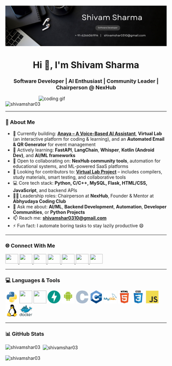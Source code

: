 ![logo](https://github.com/shivamshar03/shivamshar03/blob/main/Black%20Minimalist%20Corporate%20Professional%20Profile%20LinkedIn%20Banner%20(1).png)
<h1 align="center">Hi 👋, I'm Shivam Sharma</h1>
<h3 align="center">Software Developer | AI Enthusiast | Community Leader | Chairperson @ NexHub</h3>
<img align="right" alt="coding gif" width="400" src="https://gifdb.com/images/high/animated-man-computer-coding-nae6mec378lsg1i3.gif">

<p align="left">
  <img src="https://komarev.com/ghpvc/?username=shivamshar03&label=Profile%20views&color=0e75b6&style=flat" alt="shivamshar03" />
</p>

---

### 🚀 About Me

- 🔧 Currently building: **[Anaya – A Voice-Based AI Assistant](https://github.com/shivamshar03/Anaya)**, **Virtual Lab** (an interactive platform for coding & learning), and an **Automated Email & QR Generator** for event management
- 🌱 Actively learning: **FastAPI**, **LangChain**, **Whisper**, **Kotlin (Android Dev)**, and **AI/ML frameworks**
- 🤝 Open to collaborating on: **NexHub community tools**, automation for educational systems, and ML-powered SaaS platforms
- 🧩 Looking for contributors to: **[Virtual Lab Project](https://github.com/shivamshar03/virtual-lab)** – includes compilers, study materials, smart testing, and collaborative tools
- 💻 Core tech stack: **Python, C/C++, MySQL, Flask, HTML/CSS, JavaScript**, and backend APIs
- 👨‍💼 Leadership roles: Chairperson at **NexHub**, Founder & Mentor at **Abhyudaya Coding Club**
- 💬 Ask me about: **AI/ML**, **Backend Development**, **Automation**, **Developer Communities**, or **Python Projects**
- 📫 Reach me: **shivamshar0310@gmail.com**
- ⚡ Fun fact: I automate boring tasks to stay lazily productive 😄

---

### 🌐 Connect With Me

<p align="left">
  <a href="https://twitter.com/shivamshar03" target="blank">
    <img src="https://raw.githubusercontent.com/rahuldkjain/github-profile-readme-generator/master/src/images/icons/Social/twitter.svg" height="30" width="40" />
  </a>
  <a href="https://linkedin.com/in/shivam-sharma-ab489721b" target="blank">
    <img src="https://raw.githubusercontent.com/rahuldkjain/github-profile-readme-generator/master/src/images/icons/Social/linked-in-alt.svg" height="30" width="40" />
  </a>
  <a href="https://stackoverflow.com/users/22442690" target="blank">
    <img src="https://raw.githubusercontent.com/rahuldkjain/github-profile-readme-generator/master/src/images/icons/Social/stack-overflow.svg" height="30" width="40" />
  </a>
  <a href="https://instagram.com/shivamsharma.py" target="blank">
    <img src="https://raw.githubusercontent.com/rahuldkjain/github-profile-readme-generator/master/src/images/icons/Social/instagram.svg" height="30" width="40" />
  </a>
  <a href="https://www.hackerrank.com/shivamshar0310" target="blank">
    <img src="https://raw.githubusercontent.com/rahuldkjain/github-profile-readme-generator/master/src/images/icons/Social/hackerrank.svg" height="30" width="40" />
  </a>
  <a href="https://leetcode.com/shivamshar03" target="blank">
    <img src="https://raw.githubusercontent.com/rahuldkjain/github-profile-readme-generator/master/src/images/icons/Social/leet-code.svg" height="30" width="40" />
  </a>
  <a href="https://auth.geeksforgeeks.org/user/shivamshy1yg" target="blank">
    <img src="https://raw.githubusercontent.com/rahuldkjain/github-profile-readme-generator/master/src/images/icons/Social/geeks-for-geeks.svg" height="30" width="40" />
  </a>
</p>

---

### 💻 Languages & Tools

<p align="left">
  <a href="https://www.python.org"><img src="https://raw.githubusercontent.com/devicons/devicon/master/icons/python/python-original.svg" width="40" height="40"/></a>
  <a href="https://www.djangoproject.com/"><img src="https://cdn.worldvectorlogo.com/logos/django.svg" width="40" height="40"/></a>
  <a href="https://flask.palletsprojects.com/"><img src="https://www.vectorlogo.zone/logos/pocoo_flask/pocoo_flask-icon.svg" width="40" height="40"/></a>
  <a href="https://fastapi.tiangolo.com/"><img src="https://raw.githubusercontent.com/devicons/devicon/master/icons/fastapi/fastapi-original.svg" width="40" height="40"/></a>
  <a href="https://developer.android.com"><img src="https://raw.githubusercontent.com/devicons/devicon/master/icons/android/android-original-wordmark.svg" width="40" height="40"/></a>
  <a href="https://www.cprogramming.com/"><img src="https://raw.githubusercontent.com/devicons/devicon/master/icons/c/c-original.svg" width="40" height="40"/></a>
  <a href="https://www.w3schools.com/cpp/"><img src="https://raw.githubusercontent.com/devicons/devicon/master/icons/cplusplus/cplusplus-original.svg" width="40" height="40"/></a>
  <a href="https://www.mysql.com/"><img src="https://raw.githubusercontent.com/devicons/devicon/master/icons/mysql/mysql-original-wordmark.svg" width="40" height="40"/></a>
  <a href="https://www.w3.org/html/"><img src="https://raw.githubusercontent.com/devicons/devicon/master/icons/html5/html5-original-wordmark.svg" width="40" height="40"/></a>
  <a href="https://www.w3schools.com/css/"><img src="https://raw.githubusercontent.com/devicons/devicon/master/icons/css3/css3-original-wordmark.svg" width="40" height="40"/></a>
  <a href="https://developer.mozilla.org/en-US/docs/Web/JavaScript"><img src="https://raw.githubusercontent.com/devicons/devicon/master/icons/javascript/javascript-original.svg" width="40" height="40"/></a>
  <a href="https://www.linux.org/"><img src="https://raw.githubusercontent.com/devicons/devicon/master/icons/linux/linux-original.svg" width="40" height="40"/></a>
  <a href="https://www.docker.com/"><img src="https://raw.githubusercontent.com/devicons/devicon/master/icons/docker/docker-original-wordmark.svg" width="40" height="40"/></a>
</p>

---

### 📊 GitHub Stats

<p>
  <img align="left" src="https://github-readme-stats.vercel.app/api/top-langs?username=shivamshar03&show_icons=true&locale=en&layout=compact" alt="shivamshar03" />
</p>

<p>&nbsp;
  <img align="center" src="https://github-readme-stats.vercel.app/api?username=shivamshar03&show_icons=true&locale=en" alt="shivamshar03" />
</p>

<p>
  <img align="center" src="https://github-readme-streak-stats.herokuapp.com/?user=shivamshar03&" alt="shivamshar03" />
</p>
